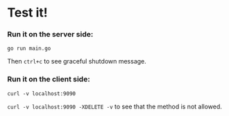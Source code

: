 # Test it!


### Run it on the server side:

`go run main.go`

Then `ctrl+c` to see graceful shutdown message.


### Run it on the client side:

`curl -v localhost:9090`

`curl -v localhost:9090 -XDELETE -v` to see that the method is not allowed.

